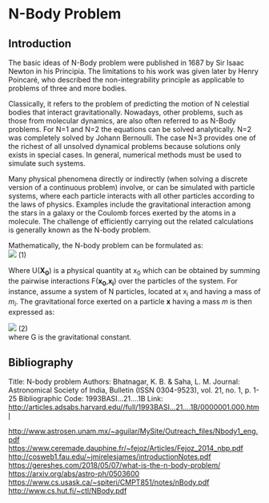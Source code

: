 
# N-Body Problem
## Introduction

The basic ideas of N-Body problem were published in 1687 by Sir Isaac Newton in his Principia. The limitations to his work was given later by Henry Poincaré, who described the non-integrability principle as applicable to problems of three and more bodies.

Classically, it refers to the problem of predicting the motion of N celestial bodies that interact gravitationally. Nowadays, other problems, such as those from molecular dynamics, are also often referred to as N-Body problems. For N=1 and N=2 the equations can be solved analytically. N=2 was completely solved by Johann Bernoulli. The case N=3 provides one of the richest of all unsolved dynamical problems because solutions only exists in special cases. In general, numerical methods must be used to simulate such systems.

Many physical phenomena directly or indirectly (when solving a discrete version of a continuous problem) involve, or can be simulated with particle systems, where each particle interacts with all other particles according to the laws of physics. Examples include the gravitational interaction among the stars in a galaxy or the Coulomb forces exerted by the atoms in a molecule. The challenge of efficiently carrying out the related calculations is generally known as the N-body problem.

Mathematically, the N-body problem can be formulated as:<br>
<img src="http://latex.codecogs.com/svg.latex?U(x_{0}) = \sum_{i}F(x_{0},x_{i})" border="0"/> (1)<br>

Where U(**X<sub>0</sub>**) is a physical quantity at x<sub>0</sub> which can be obtained by summing the pairwise
interactions F(**x<sub>0</sub>**,**x<sub>i</sub>**) over the particles of the system. For instance, assume a system of
N particles, located at x<sub>i</sub> and having a mass of _m<sub>i</sub>_. The gravitational force exerted on a
particle **x** having a mass _m_ is then expressed as:<br>

<img src="http://latex.codecogs.com/svg.latex?F(x) = \sum_{i=1}^{N} Gmm_{i}\frac{x-x_{i}}{\left | x-x_{i} \right |^{3}}" border="0"/>  (2)<br>
where G is the gravitational constant.


## Bibliography

Title: N-body problem
Authors: Bhatnagar, K. B. & Saha, L. M.
Journal: Astronomical Society of India, Bulletin (ISSN 0304-9523), vol. 21, no. 1, p. 1-25
Bibliographic Code: 1993BASI...21....1B
Link: http://articles.adsabs.harvard.edu//full/1993BASI...21....1B/0000001.000.html

http://www.astrosen.unam.mx/~aguilar/MySite/Outreach_files/Nbody1_eng.pdf<br>
https://www.ceremade.dauphine.fr/~fejoz/Articles/Fejoz_2014_nbp.pdf<br>
http://cosweb1.fau.edu/~jmirelesjames/introductionNotes.pdf<br>
https://gereshes.com/2018/05/07/what-is-the-n-body-problem/<br>
https://arxiv.org/abs/astro-ph/0503600<br>
https://www.cs.usask.ca/~spiteri/CMPT851/notes/nBody.pdf<br>
http://www.cs.hut.fi/~ctl/NBody.pdf<br>
